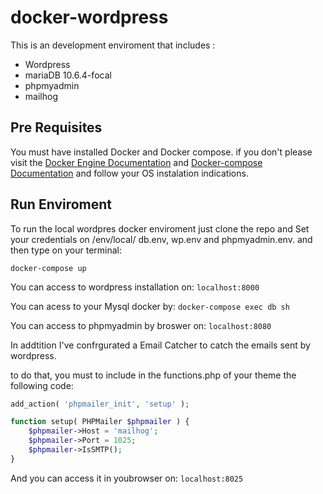# docker-wordpress

This is an development enviroment that includes :

- Wordpress
- mariaDB 10.6.4-focal
- phpmyadmin
- mailhog

## Pre Requisites
You must have installed  Docker and Docker compose. if you don't please visit the [Docker Engine  Documentation](https://docs.docker.com/engine/install/) and [Docker-compose Documentation](https://docs.docker.com/compose/install/) and follow your OS  instalation indications.


## Run Enviroment


To run the local wordpres docker enviroment just clone the repo and Set your credentials on /env/local/ db.env, wp.env and phpmyadmin.env.
and then  type on your terminal: 

`docker-compose up`


You can access to wordpress installation  on:
`localhost:8000`

You can acess to your Mysql docker by:
`docker-compose exec db sh`

You can access to phpmyadmin by broswer on:
`localhost:8080`

In addtition I've confrgurated a  Email Catcher to  catch the emails sent by  wordpress.

to do that, you must to include in the functions.php of your theme the following code: 

```php 
add_action( 'phpmailer_init', 'setup' );

function setup( PHPMailer $phpmailer ) {
    $phpmailer->Host = 'mailhog';
    $phpmailer->Port = 1025;
    $phpmailer->IsSMTP();
}
```

And you can access  it  in youbrowser on:
`localhost:8025`

